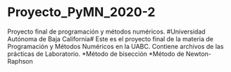# Proyecto_PyMN_2020-2
Proyecto final de programación y métodos numéricos.
#Universidad Autónoma de Baja California#
Este es el proyecto final de la materia de Programación y Métodos Numéricos en la UABC. Contiene archivos de las prácticas de Laboratorio.
*Método de bisección
*Método de Newton-Raphson
